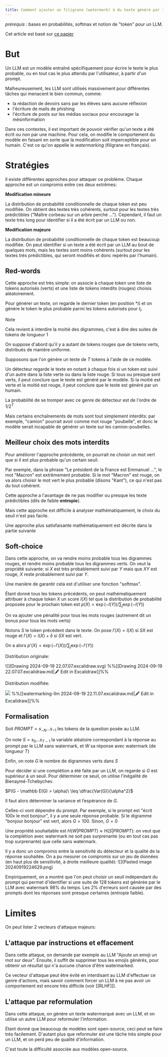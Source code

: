 ```yaml
---
title: Comment ajouter un filigrane (watermark) à du texte généré par IA
---
```


*prérequis* : bases en probabilités, softmax et notion de "token" pour un LLM.

Cet article est basé sur [ce papier](https://arxiv.org/pdf/2301.10226#cite.grinbaum_ethical_2022)
# But

Un LLM est un modèle entraîné spécifiquement pour écrire le texte le plus probable, ou en tout cas le plus attendu par l'utilisateur, à partir d'un prompt.

Malheureusement, les LLM sont utilisés massivement pour différentes tâches qui menacent le bien commun, comme:
- la rédaction de devoirs sans par les élèves sans aucune réflexion
- l'écriture de mails de phishing
- l'écriture de posts sur les médias sociaux pour encourager la mésinformation

Dans ces contextes, il est important de pouvoir vérifier qu'un texte a été écrit ou non par une machine. Pour cela, on modifie le comportement du modèle en faisant en sorte que la modification soit imperceptible pour un humain. C'est ce qu'on appelle le *watermarking* (filigrane en français).
# Stratégies

Il existe différentes approches pour attaquer ce problème. Chaque approche est un compromis entre ces deux extrêmes:

**Modification mineure**

La distribution de probabilité conditionnelle de chaque token est peu modifiée. On obtient des textes très cohérents, surtout pour les textes très prédictibles ("Maître corbeau sur un arbre perché ..."). Cependant, il faut un texte très long pour identifier si il a été écrit par un LLM ou non.

**Modification majeure**

La distribution de probabilité conditionnelle de chaque token est beaucoup modifiée. On peut identifier si un texte a été écrit par un LLM au bout de quelques mots, mais les textes sont moins cohérents (surtout pour les textes très prédictibles, qui seront modifiés et donc repérés par l'humain).
## Red-words

Cette approche est très simple: on associe à chaque token une liste de tokens autorisés (verts) et une liste de tokens interdits (rouges) choisis aléatoirement.

Pour générer un texte, on regarde le dernier token (en position *$i$) et on génère le token le plus probable parmi les tokens autorisés pour $t_i$.


> [!NOTE]
> Cela revient à interdire la moitié des digrammes, c'est à dire des suites de tokens de longueur 1


On suppose d'abord qu'il y a autant de tokens rouges que de tokens verts, distribués de manière uniforme.

Supposons que l'on génère un texte de $T$ tokens à l'aide de ce modèle.

Un détecteur regarde le texte en notant à chaque fois si un token est suivi d'un autre dans la liste verte ou dans la liste rouge. Si tous ou presque sont verts, il peut conclure que le texte est généré par le modèle. Si la moitié est verte et la moitié est rouge, il peut conclure que le texte est généré par un humain.

La probabilité de se tromper avec ce genre de détecteur est de l'ordre de $1/2^T$


Mais certains enchaînements de mots sont tout simplement interdits: par exemple, "camion" pourrait avoir comme mot rouge "poubelle", et donc le modèle serait incapable de générer un texte sur les camion-poubelles.


## Meilleur choix des mots interdits

Pour améliorer l'approche précédente, on pourrait ne choisir un mot vert que si il est plus probable qu'un certain seuil.

Par exemple, dans la phrase "Le président de la France est Emmanuel ...", le mot "Macron" est extrêmement probable. Si le mot "Macron" est rouge, on va alors choisir le mot vert le plus probable (disons "Kant"), ce qui n'est pas du tout cohérent.

Cette approche a l'avantage de ne pas modifier ou presque les texte prédictibles (dits de faible **entropie**).

Mais cette approche est difficile à analyser mathématiquement, le choix du seuil n'est pas facile.

Une approche plus satisfaisante mathématiquement est décrite dans la partie suivante

## Soft-choice

Dans cette approche, on va rendre moins probable tous les digrammes rouges, et rendre moins probable tous les digrammes verts. On veut la propriété suivante: si $X$ est très probablement suivi par $Y$ mais que $XY$ est rouge, $X$ reste probablement suivi par $Y$.

Une manière de garantir cela est d'utiliser une fonction "softmax".

Étant donné tous les tokens précédents, on peut mathématiquement attribuer à chaque token $X$ un score $l(X)$ tel que la distribution de probabilité proposée pour le prochain token est $p(X) = \exp(-l(Y))/ \sum_{j}\exp (-l(Y))$

On va ajouter une pénalité pour tous les mots rouges (autrement dit un bonus pour tous les mots verts)

Notons $S$ le token précédent dans le texte. On pose  $l'(X) = l(X)$  si $SX$ est rouge et $l'(X) = l(X)+\delta$ si $SX$ est vert.

On a alors $p'(X) = \exp(-l'(X))/ \sum_{j}\exp (-l'(Y))$

Distribution originale:

![](Drawing 2024-09-19 22.07.07.excalidraw.svg)
%%[[Drawing 2024-09-19 22.07.07.excalidraw.md|🖋 Edit in Excalidraw]]%%

Distribution modifiée:

![](watermarking-llm-2024-09-19-22.11.07.excalidraw.svg)
%%[[watermarking-llm 2024-09-19 22.11.07.excalidraw.md|🖋 Edit in Excalidraw]]%%

## Formalisation


Soit $PROMPT=s_{-N}...s_{-1}$ les tokens de la question posée au LLM.

On note $S=s_{0}...s_{T-1}$ la variable aléatoire correspondant à la réponse au prompt par le LLM sans watermark, et $W$ sa réponse avec watermark (de longueur $T$)

Enfin, on note $G$ le nombre de digrammes verts dans $S$

Pour décider si une complétion a été faite par un LLM, on regarde si $G$ est supérieur à un seuil. Pour déterminer ce seuil, on utilise l'inégalité de Bienaymé-Tchebychev.

$P(G - \mathbb E(G) > \alpha)\ \leq \dfrac{Var(G)}{\alpha^2}$ 

Il faut alors déterminer la variance et l’espérance de $G$.

Celles-ci vont dépendre du prompt. Par exemple, si le prompt est "écrit 100x le mot bonjour", il y a une seule réponse probable. Si le digramme "bonjour bonjour" est vert, alors $G=100$. Sinon, $G=0$

Une propriété souhaitable est $H(W|PROMPT) \approx H(S|PROMPT)$: on veut que la complétion avec watermark ne soit pas surprenante (ou en tout cas pas trop surprenante) que celle sans watermark.

Il y a donc un compromis entre la sensitivité du détecteur et la qualité de la réponse souhaitée. On a pu mesurer ce compromis sur un jeu de données (en haut plus de sensitivité, à droite meilleure qualité):
![](Pasted image 20240919224629.png)

Empiriquement, on a montré que l'on peut choisir un seuil indépendant du prompt qui permet d'identifier si une suite de 128 tokens est générée par le LLM avec watermark 98% du temps. Les 2% d'erreurs sont causée par des prompts dont les réponses sont presque certaines (entropie faible).


# Limites

On peut lister 2 vecteurs d'attaque majeurs:

## L'attaque par instructions et effacement

Dans cette attaque, on demande par exemple au LLM "Ajoute un emoji un mot sur deux". Ensuite, il suffit de supprimer tous les emojis générés, pour obtenir un résultat qui n'a aucune chance d'être watermarked.

Ce vecteur d'attaque peut être évité en interdisant au LLM d'effectuer ce genre d'actions, mais savoir comment forcer un LLM à ne pas avoir un comportement est encore très difficile (voir [[RLHF]]).


## L'attaque par reformulation

Dans cette attaque, on génère un texte watermarqué avec un LLM, et on utilise un autre LLM pour reformuler l'information.

Étant donné que beaucoup de modèles sont open-source, ceci peut se faire très facilement. D'autant plus que reformuler est une tâche très simple pour un LLM, et on perd peu de qualité d'information.

C'est toute la difficulté associée aux modèles open-source.